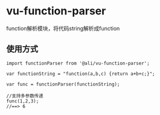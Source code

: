 # vu-function-parser

function解析模块，将代码string解析成function

## 使用方式

```
import functionParser from '@ali/vu-function-parser';

var functionString = "function(a,b,c) {return a+b+c;}";

var func = functionParser(functionString);

//支持多参数传递
func(1,2,3);
//==> 6

```
